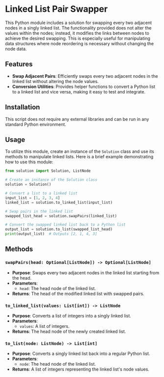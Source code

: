# Linked List Pair Swapper

This Python module includes a solution for swapping every two adjacent nodes in a singly linked list. The functionality provided does not alter the values within the nodes; instead, it modifies the links between nodes to achieve the desired swapping. This is especially useful for manipulating data structures where node reordering is necessary without changing the node data.

## Features

- **Swap Adjacent Pairs**: Efficiently swaps every two adjacent nodes in the linked list without altering the node values.
- **Conversion Utilities**: Provides helper functions to convert a Python list to a linked list and vice versa, making it easy to test and integrate.

## Installation

This script does not require any external libraries and can be run in any standard Python environment.

## Usage

To utilize this module, create an instance of the `Solution` class and use its methods to manipulate linked lists. Here is a brief example demonstrating how to use this module:

```python
from solution import Solution, ListNode

# Create an instance of the Solution class
solution = Solution()

# Convert a list to a linked list
input_list = [1, 2, 3, 4]
linked_list = solution.to_linked_list(input_list)

# Swap pairs in the linked list
swapped_list_head = solution.swapPairs(linked_list)

# Convert the swapped linked list back to a Python list
output_list = solution.to_list(swapped_list_head)
print(output_list)  # Outputs [2, 1, 4, 3]
```

## Methods

### `swapPairs(head: Optional[ListNode]) -> Optional[ListNode]`

- **Purpose**: Swaps every two adjacent nodes in the linked list starting from the head.
- **Parameters**:
  - `head`: The head node of the linked list.
- **Returns**: The head of the modified linked list with swapped pairs.

### `to_linked_list(values: List[int]) -> ListNode`

- **Purpose**: Converts a list of integers into a singly linked list.
- **Parameters**:
  - `values`: A list of integers.
- **Returns**: The head node of the newly created linked list.

### `to_list(node: ListNode) -> List[int]`

- **Purpose**: Converts a singly linked list back into a regular Python list.
- **Parameters**:
  - `node`: The head node of the linked list.
- **Returns**: A list of integers representing the linked list's node values.
